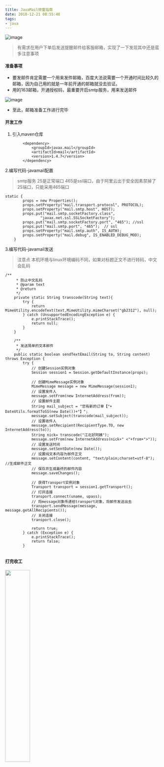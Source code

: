 ```yaml
---
title: JavaMail排雷指南
date: 2018-12-21 08:55:48
tags:
- java
---
```

![image](https://i.loli.net/2018/12/21/5c1c47c80fa7c.png
)


> 有需求在用户下单后发送提醒邮件给客服邮箱，实现了一下发现其中还是蛮多注意事项

<!--more-->
#### 准备事项

- 要发邮件肯定需要一个用来发件邮箱，百度大法说需要一个开通时间比较久的邮箱，因为自己用的就是一年前开通的邮箱就没去验证。
-  用的163邮箱，开通授权码，最重要开启smtp服务，用来发送邮件


![image](https://i.loli.net/2018/12/21/5c1c4009d0038.png
)
- 至此，邮箱准备工作进行完毕
#### 开发工作
1. 引入maven仓库
```
		<dependency>
			<groupId>javax.mail</groupId>
			<artifactId>mail</artifactId>
			<version>1.4.7</version>
		</dependency>
```
2.编写代码-javamail配置

> smtp服务 25是正常端口 465是ssl端口，由于阿里云出于安全因素禁掉了25端口，只能采用465端口

```
static {
		props = new Properties();
		props.setProperty("mail.transport.protocol", PROTOCOL);
		props.setProperty("mail.smtp.host", HOST);
		props.put("mail.smtp.socketFactory.class",
				"javax.net.ssl.SSLSocketFactory");
		props.put("mail.smtp.socketFactory.port", "465"); //ssl	
		props.put("mail.smtp.port", "465");  // ssl
		props.setProperty("mail.smtp.auth", IS_AUTH);
		props.setProperty("mail.debug", IS_ENABLED_DEBUG_MOD);
	}

```


3.编写代码-javamail发送

> 注意点 本机环境与linux环境编码不同，如果对标题正文不进行转码，中文会乱码

```
/**
	 * 防止中文乱码
	 * @param text
	 * @return
	 */
	private static String transcode(String text){
		try {
			return MimeUtility.encodeText(text,MimeUtility.mimeCharset("gb2312"), null);
		} catch (UnsupportedEncodingException e) {
			e.printStackTrace();
			return null;
		}
	}
	
	/**
	 * 发送简单的文本邮件
	 */
	public static boolean sendTextEmail(String to, String content) throws Exception {
		try {
			// 创建Session实例对象
			Session session1 = Session.getDefaultInstance(props);

			// 创建MimeMessage实例对象
			MimeMessage message = new MimeMessage(session1);
			// 设置发件人
			message.setFrom(new InternetAddress(from));
			// 设置邮件主题
			String mail_subject = "您有新的订单【"+ DateUtils.formatToSS(new Date())+"】";
			message.setSubject(transcode(mail_subject));
			// 设置收件人
			message.setRecipient(RecipientType.TO, new InternetAddress(to));
			String nick= transcode("江北好阿姨");  
	        message.setFrom(new InternetAddress(nick+" <"+from+">"));  
			// 设置发送时间
			message.setSentDate(new Date());
			// 设置纯文本内容为邮件正文
			message.setContent(content, "text/plain;charset=utf-8");   //生成邮件正文  
			// 保存并生成最终的邮件内容
			message.saveChanges();

			// 获得Transport实例对象
			Transport transport = session1.getTransport();
			// 打开连接
			transport.connect(uname, upass);
			// 将message对象传递给transport对象，将邮件发送出去
			transport.sendMessage(message, message.getAllRecipients());
			// 关闭连接
			transport.close();

			return true;
		} catch (Exception e) {
			e.printStackTrace();
			return false;
		}
	
```
#### 打完收工
<img src="https://i.loli.net/2018/12/21/5c1c46967d588.png" width="40%" height="40%">

